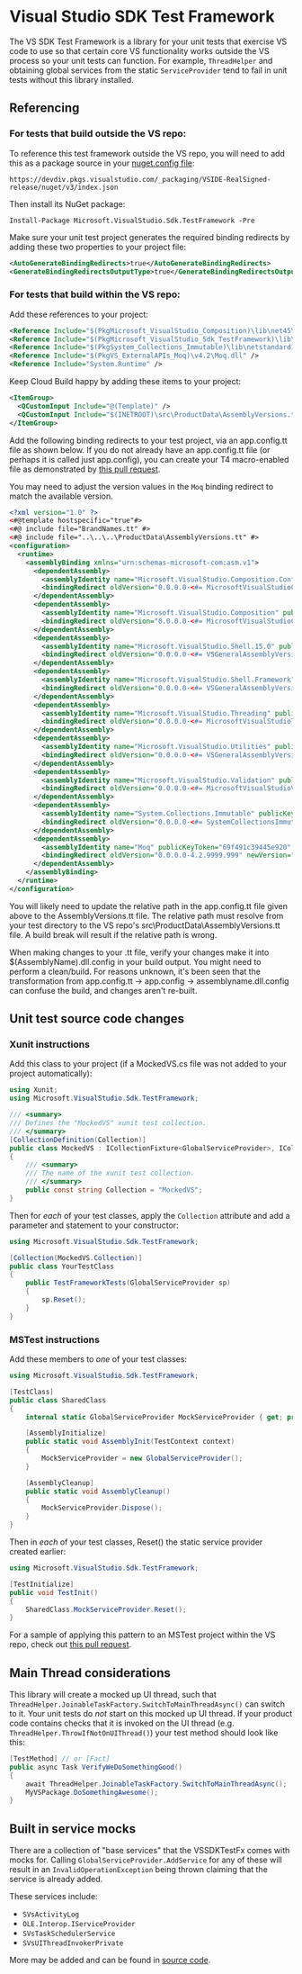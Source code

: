 # Visual Studio SDK Test Framework

The VS SDK Test Framework is a library for your unit tests that exercise VS code to use
so that certain core VS functionality works outside the VS process so your unit tests can function.
For example, `ThreadHelper` and obtaining global services from the static `ServiceProvider`
tend to fail in unit tests without this library installed.

## Referencing

### For tests that build outside the VS repo:

To reference this test framework outside the VS repo,
you will need to add this as a package source in your [nuget.config file](https://docs.microsoft.com/en-us/nuget/schema/nuget-config-file#packagesources):

    https://devdiv.pkgs.visualstudio.com/_packaging/VSIDE-RealSigned-release/nuget/v3/index.json

Then install its NuGet package:

    Install-Package Microsoft.VisualStudio.Sdk.TestFramework -Pre

Make sure your unit test project generates the required binding redirects by adding these two properties to your project file:

```xml
<AutoGenerateBindingRedirects>true</AutoGenerateBindingRedirects>
<GenerateBindingRedirectsOutputType>true</GenerateBindingRedirectsOutputType>
```

### For tests that build within the VS repo:

Add these references to your project:

```xml
<Reference Include="$(PkgMicrosoft_VisualStudio_Composition)\lib\net45\Microsoft.VisualStudio.Composition.dll" />
<Reference Include="$(PkgMicrosoft_VisualStudio_Sdk_TestFramework)\lib\net46\Microsoft.VisualStudio.Sdk.TestFramework.dll" />
<Reference Include="$(PkgSystem_Collections_Immutable)\lib\netstandard1.0\System.Collections.Immutable.dll" />
<Reference Include="$(PkgVS_ExternalAPIs_Moq)\v4.2\Moq.dll" />
<Reference Include="System.Runtime" />
```

Keep Cloud Build happy by adding these items to your project:

```xml
<ItemGroup>
  <QCustomInput Include="@(Template)" />
  <QCustomInput Include="$(INETROOT)\src\ProductData\AssemblyVersions.tt" />
</ItemGroup>
```

Add the following binding redirects to your test project, via an app.config.tt file as shown below.
If you do not already have an app.config.tt file (or perhaps it is called just app.config),
you can create your T4 macro-enabled file as demonstrated by [this pull request](https://devdiv.visualstudio.com/DevDiv/default/_git/VS/pullrequest/62848?_a=files&path=%2Fsrc%2Fdebugger%2FRazor%2FUnitTests).

You may need to adjust the version values in the `Moq` binding redirect to match the available version.

```xml
<?xml version="1.0" ?>
<#@template hostspecific="true"#>
<#@ include file="BrandNames.tt" #>
<#@ include file="..\..\..\ProductData\AssemblyVersions.tt" #>
<configuration>
  <runtime>
    <assemblyBinding xmlns="urn:schemas-microsoft-com:asm.v1">
      <dependentAssembly>
        <assemblyIdentity name="Microsoft.VisualStudio.Composition.Configuration" publicKeyToken="b03f5f7f11d50a3a" culture="neutral"/>
        <bindingRedirect oldVersion="0.0.0.0-<#= MicrosoftVisualStudioCompositionVersion #>" newVersion="<#= MicrosoftVisualStudioCompositionVersion #>"/>
      </dependentAssembly>
      <dependentAssembly>
        <assemblyIdentity name="Microsoft.VisualStudio.Composition" publicKeyToken="b03f5f7f11d50a3a" culture="neutral"/>
        <bindingRedirect oldVersion="0.0.0.0-<#= MicrosoftVisualStudioCompositionVersion #>" newVersion="<#= MicrosoftVisualStudioCompositionVersion #>"/>
      </dependentAssembly>
      <dependentAssembly>
        <assemblyIdentity name="Microsoft.VisualStudio.Shell.15.0" publicKeyToken="b03f5f7f11d50a3a" culture="neutral"/>
        <bindingRedirect oldVersion="0.0.0.0-<#= VSGeneralAssemblyVersion #>" newVersion="<#= VSGeneralAssemblyVersion #>"/>
      </dependentAssembly>
      <dependentAssembly>
        <assemblyIdentity name="Microsoft.VisualStudio.Shell.Framework" publicKeyToken="b03f5f7f11d50a3a" culture="neutral"/>
        <bindingRedirect oldVersion="0.0.0.0-<#= VSGeneralAssemblyVersion #>" newVersion="<#= VSGeneralAssemblyVersion #>"/>
      </dependentAssembly>
      <dependentAssembly>
        <assemblyIdentity name="Microsoft.VisualStudio.Threading" publicKeyToken="b03f5f7f11d50a3a" culture="neutral"/>
        <bindingRedirect oldVersion="0.0.0.0-<#= MicrosoftVisualStudioThreadingVersion #>" newVersion="<#= MicrosoftVisualStudioThreadingVersion #>"/>
      </dependentAssembly>
      <dependentAssembly>
        <assemblyIdentity name="Microsoft.VisualStudio.Utilities" publicKeyToken="b03f5f7f11d50a3a" culture="neutral"/>
        <bindingRedirect oldVersion="0.0.0.0-<#= VSGeneralAssemblyVersion #>" newVersion="<#= VSGeneralAssemblyVersion #>"/>
      </dependentAssembly>
      <dependentAssembly>
        <assemblyIdentity name="Microsoft.VisualStudio.Validation" publicKeyToken="b03f5f7f11d50a3a" culture="neutral"/>
        <bindingRedirect oldVersion="0.0.0.0-<#= MicrosoftVisualStudioValidationVersion #>" newVersion="<#= MicrosoftVisualStudioValidationVersion #>"/>
      </dependentAssembly>
      <dependentAssembly>
        <assemblyIdentity name="System.Collections.Immutable" publicKeyToken="b03f5f7f11d50a3a" culture="neutral" />
        <bindingRedirect oldVersion="0.0.0.0-<#= SystemCollectionsImmutableVersion #>"  newVersion="<#= SystemCollectionsImmutableVersion #>"/>
      </dependentAssembly>
      <dependentAssembly>
        <assemblyIdentity name="Moq" publicKeyToken="69f491c39445e920" culture="neutral" />
        <bindingRedirect oldVersion="0.0.0.0-4.2.9999.999" newVersion="4.2.1502.911" />
      </dependentAssembly>
    </assemblyBinding>
  </runtime>
</configuration>
```

You will likely need to update the relative path in the app.config.tt file given above to the AssemblyVersions.tt file.
The relative path must resolve from your test directory to the VS repo's src\ProductData\AssemblyVersions.tt file.
A build break will result if the relative path is wrong.

When making changes to your .tt file, verify your changes make it into $(AssemblyName).dll.config in your build output.
You might need to perform a clean/build. For reasons unknown, it's been seen that the transformation from app.config.tt
-> app.config -> assemblyname.dll.config can confuse the build, and changes aren't re-built.

## Unit test source code changes

### Xunit instructions

Add this class to your project (if a MockedVS.cs file was not added to your project automatically):

```csharp
using Xunit;
using Microsoft.VisualStudio.Sdk.TestFramework;

/// <summary>
/// Defines the "MockedVS" xunit test collection.
/// </summary>
[CollectionDefinition(Collection)]
public class MockedVS : ICollectionFixture<GlobalServiceProvider>, ICollectionFixture<MefHosting>
{
    /// <summary>
    /// The name of the xunit test collection.
    /// </summary>
    public const string Collection = "MockedVS";
}
```

Then for *each* of your test classes, apply the `Collection` attribute and
add a parameter and statement to your constructor:

```csharp
using Microsoft.VisualStudio.Sdk.TestFramework;

[Collection(MockedVS.Collection)]
public class YourTestClass
{
    public TestFrameworkTests(GlobalServiceProvider sp)
    {
        sp.Reset();
    }
}
```

### MSTest instructions

Add these members to *one* of your test classes:

```csharp
using Microsoft.VisualStudio.Sdk.TestFramework;

[TestClass]
public class SharedClass
{
    internal static GlobalServiceProvider MockServiceProvider { get; private set; }

    [AssemblyInitialize]
    public static void AssemblyInit(TestContext context)
    {
        MockServiceProvider = new GlobalServiceProvider();
    }

    [AssemblyCleanup]
    public static void AssemblyCleanup()
    {
        MockServiceProvider.Dispose();
    }
}
```

Then in *each* of your test classes, Reset() the static service provider created earlier:

```csharp
using Microsoft.VisualStudio.Sdk.TestFramework;

[TestInitialize]
public void TestInit()
{
    SharedClass.MockServiceProvider.Reset();
}
```

For a sample of applying this pattern to an MSTest project within the VS repo, check out [this pull request](https://devdiv.visualstudio.com/DevDiv/default/_git/VS/pullrequest/57056?_a=files&path=%2Fsrc%2Fenv%2Fshell%2FConnected%2Ftests).

## Main Thread considerations

This library will create a mocked up UI thread, such that `ThreadHelper.JoinableTaskFactory.SwitchToMainThreadAsync()`
can switch to it. Your unit tests do *not* start on this mocked up UI thread. If your product code contains checks
that it is invoked on the UI thread (e.g. `ThreadHelper.ThrowIfNotOnUIThread()`) your test method should look like this:

```csharp
[TestMethod] // or [Fact]
public async Task VerifyWeDoSomethingGood()
{
    await ThreadHelper.JoinableTaskFactory.SwitchToMainThreadAsync();
    MyVSPackage.DoSomethingAwesome();
}
```

## Built in service mocks

There are a collection of "base services" that the VSSDKTestFx comes with mocks for.
Calling `GlobalServiceProvider.AddService` for any of these will result in an `InvalidOperationException` being thrown claiming
that the service is already added.

These services include:

* `SVsActivityLog`
* `OLE.Interop.IServiceProvider`
* `SVsTaskSchedulerService`
* `SVsUIThreadInvokerPrivate`

More may be added and can be found in [source code](https://devdiv.visualstudio.com/DefaultCollection/DevDiv/default/_git/VSSDKTestFx?_a=contents&path=%2Fsrc%2FMicrosoft.VisualStudio.Sdk.TestFramework%2FGlobalServiceProvider.cs&version=GBmaster&line=194&lineStyle=plain&lineEnd=198&lineStartColumn=1&lineEndColumn=1).
